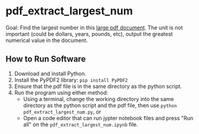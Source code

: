 # pdf_extract_largest_num

Goal: Find the largest number in this [large pdf document](https://www.saffm.hq.af.mil/Portals/84/documents/FY25/FY25%20Air%20Force%20Working%20Capital%20Fund.pdf?ver=sHG_i4Lg0IGZBCHxgPY01g%3d%3d). The unit is not important (could be dollars, years, pounds, etc), output the greatest numerical value in the document.

[comment]: <> (For a bonus challenge if you have time, take natural language guidance from the document into consideration. For example, where the document states that values are listed in millions, a value of 3.15 would be considered to be 3,150,000 instead of 3.15.)

## How to Run Software
1. Download and install Python.
2. Install the PyPDF2 library: `pip install PyPDF2`
3. Ensure that the pdf file is in the same directory as the python script.
4. Run the program using either method:
    - Using a terminal, change the working directory into the same directory as the python script and the pdf file, then use `python pdf_extract_largest_num.py`, or
    - Open a code editor that can run jypter notebook files and press "Run all" on the `pdf_extract_largest_num.ipynb` file.
